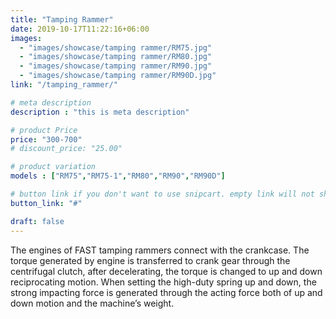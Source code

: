 ```yaml
---
title: "Tamping Rammer"
date: 2019-10-17T11:22:16+06:00
images: 
  - "images/showcase/tamping rammer/RM75.jpg"
  - "images/showcase/tamping rammer/RM80.jpg"
  - "images/showcase/tamping rammer/RM90.jpg"
  - "images/showcase/tamping rammer/RM90D.jpg"
link: "/tamping_rammer/"

# meta description
description : "this is meta description"

# product Price
price: "300-700"
# discount_price: "25.00"

# product variation
models : ["RM75","RM75-1","RM80","RM90","RM90D"]

# button link if you don't want to use snipcart. empty link will not show button
button_link: "#"

draft: false
---
```


The engines of FAST tamping rammers connect with the crankcase. The torque generated by engine is transferred to crank gear through the centrifugal clutch, after decelerating, the torque is changed to up and down reciprocating motion. When setting the high-duty spring up and down, the strong impacting force is generated through the acting force both of up and down motion and the machine’s weight.
